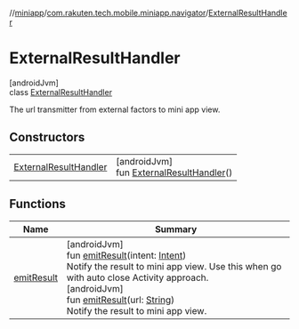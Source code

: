 //[miniapp](../../../index.md)/[com.rakuten.tech.mobile.miniapp.navigator](../index.md)/[ExternalResultHandler](index.md)

# ExternalResultHandler

[androidJvm]\
class [ExternalResultHandler](index.md)

The url transmitter from external factors to mini app view.

## Constructors

| | |
|---|---|
| [ExternalResultHandler](-external-result-handler.md) | [androidJvm]<br>fun [ExternalResultHandler](-external-result-handler.md)() |

## Functions

| Name | Summary |
|---|---|
| [emitResult](emit-result.md) | [androidJvm]<br>fun [emitResult](emit-result.md)(intent: [Intent](https://developer.android.com/reference/kotlin/android/content/Intent.html))<br>Notify the result to mini app view. Use this when go with auto close Activity approach.<br>[androidJvm]<br>fun [emitResult](emit-result.md)(url: [String](https://kotlinlang.org/api/latest/jvm/stdlib/kotlin/-string/index.html))<br>Notify the result to mini app view. |
